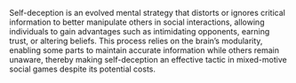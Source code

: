 Self-deception is an evolved mental strategy that distorts or ignores critical information to better manipulate others in social interactions, allowing individuals to gain advantages such as intimidating opponents, earning trust, or altering beliefs. This process relies on the brain’s modularity, enabling some parts to maintain accurate information while others remain unaware, thereby making self-deception an effective tactic in mixed-motive social games despite its potential costs.
